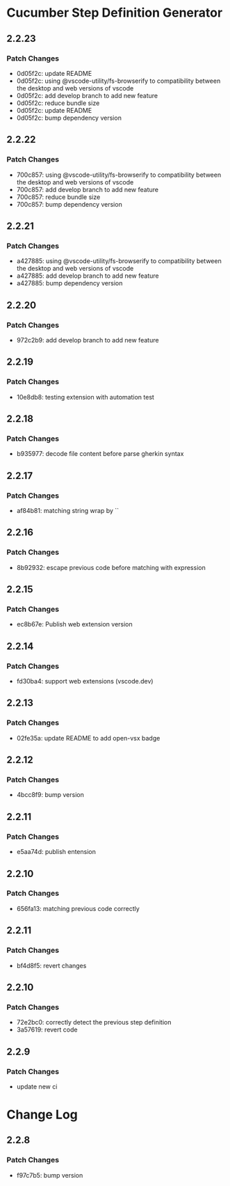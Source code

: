 # Cucumber Step Definition Generator

## 2.2.23

### Patch Changes

- 0d05f2c: update README
- 0d05f2c: using @vscode-utility/fs-browserify to compatibility between the desktop and web versions of vscode
- 0d05f2c: add develop branch to add new feature
- 0d05f2c: reduce bundle size
- 0d05f2c: update README
- 0d05f2c: bump dependency version

## 2.2.22

### Patch Changes

- 700c857: using @vscode-utility/fs-browserify to compatibility between the desktop and web versions of vscode
- 700c857: add develop branch to add new feature
- 700c857: reduce bundle size
- 700c857: bump dependency version

## 2.2.21

### Patch Changes

- a427885: using @vscode-utility/fs-browserify to compatibility between the desktop and web versions of vscode
- a427885: add develop branch to add new feature
- a427885: bump dependency version

## 2.2.20

### Patch Changes

- 972c2b9: add develop branch to add new feature

## 2.2.19

### Patch Changes

- 10e8db8: testing extension with automation test

## 2.2.18

### Patch Changes

- b935977: decode file content before parse gherkin syntax

## 2.2.17

### Patch Changes

- af84b81: matching string wrap by ``

## 2.2.16

### Patch Changes

- 8b92932: escape previous code before matching with expression

## 2.2.15

### Patch Changes

- ec8b67e: Publish web extension version

## 2.2.14

### Patch Changes

- fd30ba4: support web extensions (vscode.dev)

## 2.2.13

### Patch Changes

- 02fe35a: update README to add open-vsx badge

## 2.2.12

### Patch Changes

- 4bcc8f9: bump version

## 2.2.11

### Patch Changes

- e5aa74d: publish entension

## 2.2.10

### Patch Changes

- 656fa13: matching previous code correctly

## 2.2.11

### Patch Changes

- bf4d8f5: revert changes

## 2.2.10

### Patch Changes

- 72e2bc0: correctly detect the previous step definition
- 3a57619: revert code

## 2.2.9

### Patch Changes

- update new ci

# Change Log

## 2.2.8

### Patch Changes

- f97c7b5: bump version
